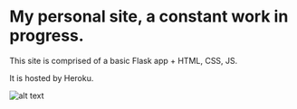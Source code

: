 # My personal site, a constant work in progress.

This site is comprised of a basic Flask app + HTML, CSS, JS.

It is hosted by Heroku.

![alt text](static/mainpage.png "Screenshot of the welcome screen")
